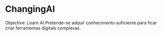 # ChangingAI
Objective: Learn AI
Pretende-se adquir conhecimento suficiente para ficar criar ferramentas digitais complexas. 
